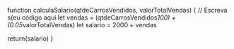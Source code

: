 function calculaSalario(qtdeCarrosVendidos, valorTotalVendas) {
 // Escreva s(eu código aqui
let vendas = (qtdeCarrosVendidos*100) + (0.05*valorTotalVendas) 
let salario = 2000 + vendas

return(salario)
}
